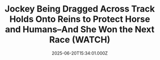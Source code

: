 ---
title: "Jockey Being Dragged Across Track Holds Onto Reins to Protect Horse and Humans–And She Won the Next Race (WATCH)"
date: 2025-06-20T15:34:01.000Z
category: Human Kindness
externalLink: "https://www.goodnewsnetwork.org/jockey-being-dragged-around-track-holds-on-to-reins-to-protect-horse-and-humans-and-she-wins-next-race-watch/"
image: ""
excerpt: "When her racehorse took off last Friday, threatening injury to itself and spectators, harness racer Crystal Hackett remembered the adage that was instilled at a young age. “Hang on as tight as you can, for as long as you can—as long as no one’s going to get hurt,” the 21-year-old who suffered only scrapes and […] The post Jockey Being…"
---